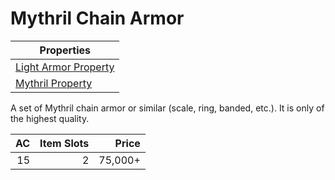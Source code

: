 # Mythril Chain Armor

| Properties                                                                |
| ------------------------------------------------------------------------- |
| [Light Armor Property](../Armor%20Properties/Light%20Armor%20Property.md) |
| [Mythril Property](../../../Material%20Properties/Mythril%20Property.md)  |

A set of Mythril chain armor or similar (scale, ring, banded, etc.). It is only of the highest quality.

|  AC | Item Slots |   Price |
| --: | ---------: | ------: |
|  15 |          2 | 75,000+ |

